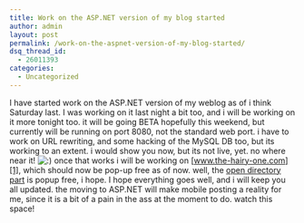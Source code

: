 ```yaml
---
title: Work on the ASP.NET version of my blog started
author: admin
layout: post
permalink: /work-on-the-aspnet-version-of-my-blog-started/
dsq_thread_id:
  - 26011393
categories:
  - Uncategorized
---
```

I have started work on the ASP.NET version of my weblog as of i think Saturday last. I was working on it last night a bit too, and i will be working on it more tonight too. it will be going BETA hopefully this weekend, but currently will be running on port 8080, not the standard web port. i have to work on URL rewriting, and some hacking of the MySQL DB too, but its working to an extent. i would show you now, but its not live, yet. no where near it! <img src="http://blog.lotas-smartman.net/wp-includes/images/smilies/icon_smile.gif" alt=":)" class="wp-smiley" /> once that works i will be working on [www.the-hairy-one.com][1], which should now be pop-up free as of now. well, the [open directory part][2] is popup free, i hope. I hope everything goes well, and i will keep you all updated. the moving to ASP.NET will make mobile posting a reality for me, since it is a bit of a pain in the ass at the moment to do. watch this space!

 [1]: http://www.the-hairy-one.com
 [2]: http://www.the-hairy-one.com/cgi-bin/pod.pl